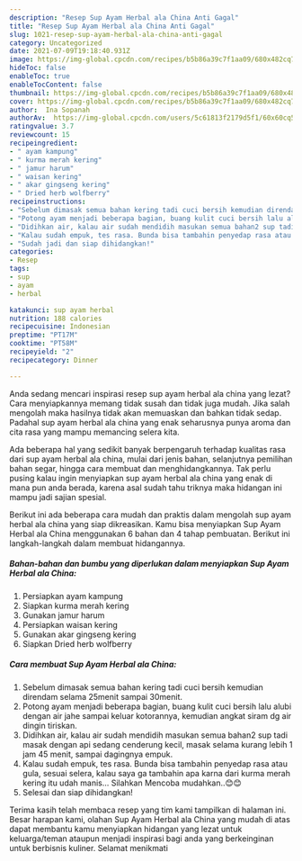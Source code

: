 ```yaml
---
description: "Resep Sup Ayam Herbal ala China Anti Gagal"
title: "Resep Sup Ayam Herbal ala China Anti Gagal"
slug: 1021-resep-sup-ayam-herbal-ala-china-anti-gagal
category: Uncategorized
date: 2021-07-09T19:18:40.931Z
image: https://img-global.cpcdn.com/recipes/b5b86a39c7f1aa09/680x482cq70/sup-ayam-herbal-ala-china-foto-resep-utama.jpg
hideToc: false
enableToc: true
enableTocContent: false
thumbnail: https://img-global.cpcdn.com/recipes/b5b86a39c7f1aa09/680x482cq70/sup-ayam-herbal-ala-china-foto-resep-utama.jpg
cover: https://img-global.cpcdn.com/recipes/b5b86a39c7f1aa09/680x482cq70/sup-ayam-herbal-ala-china-foto-resep-utama.jpg
author:  Ina Sopanah
authorAv:  https://img-global.cpcdn.com/users/5c61813f2179d5f1/60x60cq50/avatar.jpg
ratingvalue: 3.7
reviewcount: 15
recipeingredient:
- " ayam kampung"
- " kurma merah kering"
- " jamur harum"
- " waisan kering"
- " akar gingseng kering"
- " Dried herb wolfberry"
recipeinstructions:
- "Sebelum dimasak semua bahan kering tadi cuci bersih kemudian direndam selama 25menit sampai 30menit."
- "Potong ayam menjadi beberapa bagian, buang kulit cuci bersih lalu alubi dengan air jahe sampai keluar kotorannya, kemudian angkat siram dg air dingin tiriskan."
- "Didihkan air, kalau air sudah mendidih masukan semua bahan2 sup tadi masak dengan api sedang cenderung kecil, masak selama kurang lebih 1 jam 45 menit, sampai dagingnya empuk."
- "Kalau sudah empuk, tes rasa. Bunda bisa tambahin penyedap rasa atau gula, sesuai selera, kalau saya ga tambahin apa karna dari kurma merah kering itu udah manis... Silahkan Mencoba mudahkan..😊😊"
- "Sudah jadi dan siap dihidangkan!"
categories:
- Resep
tags:
- sup
- ayam
- herbal

katakunci: sup ayam herbal 
nutrition: 188 calories
recipecuisine: Indonesian
preptime: "PT17M"
cooktime: "PT58M"
recipeyield: "2"
recipecategory: Dinner

---
```



Anda sedang mencari inspirasi resep sup ayam herbal ala china yang lezat? Cara menyiapkannya memang tidak susah dan tidak juga mudah. Jika salah mengolah maka hasilnya tidak akan memuaskan dan bahkan tidak sedap. Padahal sup ayam herbal ala china yang enak seharusnya punya aroma dan cita rasa yang mampu memancing selera kita.


Ada beberapa hal yang sedikit banyak berpengaruh terhadap kualitas rasa dari sup ayam herbal ala china, mulai dari jenis bahan, selanjutnya pemilihan bahan segar, hingga cara membuat dan menghidangkannya. Tak perlu pusing kalau ingin menyiapkan sup ayam herbal ala china yang enak di mana pun anda berada, karena asal sudah tahu triknya maka hidangan ini mampu jadi sajian spesial.




Berikut ini ada beberapa cara mudah dan praktis dalam mengolah sup ayam herbal ala china yang siap dikreasikan. Kamu bisa menyiapkan Sup Ayam Herbal ala China menggunakan 6 bahan dan 4 tahap pembuatan. Berikut ini langkah-langkah dalam membuat hidangannya.

<!--inarticleads1-->

##### Bahan-bahan dan bumbu yang diperlukan dalam menyiapkan Sup Ayam Herbal ala China:

1. Persiapkan  ayam kampung
1. Siapkan  kurma merah kering
1. Gunakan  jamur harum
1. Persiapkan  waisan kering
1. Gunakan  akar gingseng kering
1. Siapkan  Dried herb wolfberry




<!--inarticleads2-->

##### Cara membuat Sup Ayam Herbal ala China:

1. Sebelum dimasak semua bahan kering tadi cuci bersih kemudian direndam selama 25menit sampai 30menit.
1. Potong ayam menjadi beberapa bagian, buang kulit cuci bersih lalu alubi dengan air jahe sampai keluar kotorannya, kemudian angkat siram dg air dingin tiriskan.
1. Didihkan air, kalau air sudah mendidih masukan semua bahan2 sup tadi masak dengan api sedang cenderung kecil, masak selama kurang lebih 1 jam 45 menit, sampai dagingnya empuk.
1. Kalau sudah empuk, tes rasa. Bunda bisa tambahin penyedap rasa atau gula, sesuai selera, kalau saya ga tambahin apa karna dari kurma merah kering itu udah manis... Silahkan Mencoba mudahkan..😊😊
1. Selesai dan siap dihidangkan!



Terima kasih telah membaca resep yang tim kami tampilkan di halaman ini. Besar harapan kami, olahan Sup Ayam Herbal ala China yang mudah di atas dapat membantu kamu menyiapkan hidangan yang lezat untuk keluarga/teman ataupun menjadi inspirasi bagi anda yang berkeinginan untuk berbisnis kuliner. Selamat menikmati
